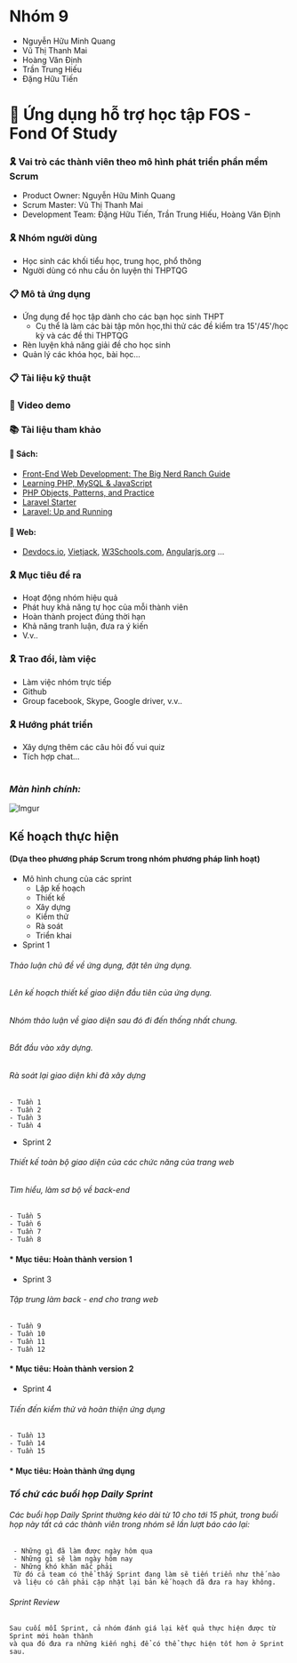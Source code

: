 # Nhóm 9
- Nguyễn Hữu Minh Quang
- Vũ Thị Thanh Mai
- Hoàng Văn Định
- Trần Trung Hiếu
- Đặng Hữu Tiến

# :scroll: Ứng dụng hỗ trợ học tập FOS - Fond Of Study<br>

### :reminder_ribbon: Vai trò các thành viên theo mô hình phát triển phần mềm Scrum
- Product Owner: Nguyễn Hữu Minh Quang
- Scrum Master: Vũ Thị Thanh Mai
- Development Team: Đặng Hữu Tiến, Trần Trung Hiếu, Hoàng Văn Định 

### :reminder_ribbon: Nhóm người dùng
- Học sinh các khối tiểu học, trung học, phổ thông
- Người dùng có nhu cầu ôn luyện thi THPTQG

 ### :clipboard: Mô tả ứng dụng
- Ứng dụng để học tập dành cho các bạn học sinh THPT
  - Cụ thể là làm các bài tập môn học,thi thử các đề kiểm tra 15'/45'/học kỳ và các đề thi THPTQG
- Rèn luyện khả năng giải đề cho học sinh
- Quản lý các khóa học, bài học...

 ### :clipboard: Tài liệu kỹ thuật

 ### :vhs: Video demo
 
 ### :books: Tài liệu tham khảo
 #### :small_orange_diamond: Sách: 
 - [Front-End Web Development: The Big Nerd Ranch Guide](https://vi.scribd.com/document/343708038/front-end-web-development-the-big-nerd-ranch-guide-chris-aquino-todd-gandee) 
 - [Learning PHP, MySQL & JavaScript](https://doc.lagout.org/programmation/Learning%20PHP,%20MySQL%20%26%20JavaScript_%20with%20jQuery,%20CSS%20%26%20HTML5%20(4th%20ed.)%20%5BNixon%202014-12-14%5D.pdf)
 - [PHP Objects, Patterns, and Practice](http://web-algarve.com/books/MySQL%20&%20PHP/PHP%20Objects,%20Patterns,%20and%20Practice,%204th%20Edition.pdf)
 - [Laravel Starter](https://data.dammio.com/laravel_starter.pdf)
 - [Laravel: Up and Running](http://file.allitebooks.com/20170125/Laravel%20Up%20and%20Running.pdf)
 
 #### :small_orange_diamond: Web:<br>
  - [Devdocs.io](https://devdocs.io/), [Vietjack](https://vietjack.com/), [W3Schools.com](https://www.w3schools.com/), [Angularjs.org](https://docs.angularjs.org/tutorial) ...

### :reminder_ribbon: Mục tiêu đề ra
 - Hoạt động nhóm hiệu quả
 - Phát huy khả năng tự học của mỗi thành viên
 - Hoàn thành project đúng thời hạn
 - Khả năng tranh luận, đưa ra ý kiến
 - V.v..

### :reminder_ribbon: Trao đổi, làm việc
 - Làm việc nhóm trực tiếp
 - Github
 - Group facebook, Skype, Google driver, v.v..
 
 ### :reminder_ribbon: Hướng phát triển
 - Xây dựng thêm các câu hỏi đố vui quiz
 - Tích hợp chat...
  <br><br>
  ### *Màn hình chính:*
 ![Imgur](https://i.imgur.com/krTeGE1.jpg)


 ## Kế hoạch thực hiện
 #### (Dựa theo phương pháp Scrum trong nhóm phương pháp linh hoạt)
- Mô hình chung của các sprint
  - Lập kế hoạch
  - Thiết kế 
  - Xây dựng
  - Kiểm thử 
  - Rà soát
  - Triển khai
- Sprint 1
###### Thảo luận chủ đề về ứng dụng, đặt tên ứng dụng.
###### Lên kế hoạch thiết kế giao diện đầu tiên của ứng dụng.
###### Nhóm thảo luận về giao diện sau đó đi đến thống nhất chung.
###### Bắt đầu vào xây dựng.
###### Rà soát lại giao diện khi đã xây dựng
    - Tuần 1
    - Tuần 2
    - Tuần 3
    - Tuần 4
- Sprint 2
###### Thiết kế toàn bộ giao diện của các chức năng của trang web
###### Tìm hiểu, làm sơ bộ về back-end
    - Tuần 5
    - Tuần 6
    - Tuần 7
    - Tuần 8
#### * Mục tiêu: Hoàn thành version 1   
- Sprint 3
###### Tập trung làm back - end cho trang web
    - Tuần 9
    - Tuần 10
    - Tuần 11
    - Tuần 12
#### * Mục tiêu: Hoàn thành version 2    

- Sprint 4
###### Tiến đến kiểm thử và hoàn thiện ứng dụng
    - Tuần 13
    - Tuần 14
    - Tuần 15
#### * Mục tiêu: Hoàn thành ứng dụng


### *Tổ chứ các buổi họp Daily Sprint*
###### Các buổi họp Daily Sprint thường kéo dài từ 10 cho tới 15 phút,  trong buổi họp này tất cả các thành viên trong nhóm sẽ lần lượt báo cáo lại:
     - Những gì đã làm được ngày hôm qua
     - Những gì sẽ làm ngày hôm nay
     - Những khó khăn mắc phải
     Từ đó cả team có thể thấy Sprint đang làm sẽ tiến triển như thế nào 
     và liệu có cần phải cập nhật lại bản kế hoạch đã đưa ra hay không. 

###### Sprint Review
    Sau cuối mỗi Sprint, cả nhóm đánh giá lại kết quả thực hiện được từ Sprint mới hoàn thành 
    và qua đó đưa ra những kiến nghị để có thể thực hiện tốt hơn ở Sprint sau.
     
